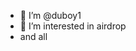 - 👋 I’m @duboy1
- 👀 I’m interested in airdrop
- and all
  

<!---
duboy1/duboy1 is a ✨ special ✨ repository because its `README.md` (this file) appears on your GitHub profile.
You can click the Preview link to take a look.
--->
